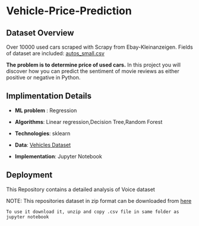 # Vehicle-Price-Prediction
## Dataset Overview

Over 10000 used cars scraped with Scrapy from Ebay-Kleinanzeigen. Fields of dataset are included: [autos_small.csv](https://github.com/abhinnpandey/Vehicle-Price-Prediction/blob/master/vehicle%20price%20prediction/autos_small.csv)

**The problem is to determine price of used cars.** In this project you will discover how you can predict the sentiment of movie reviews as either positive or negative in Python.

## Implimentation Details

- **ML problem** : Regression
- **Algorithms**: Linear regression,Decision Tree,Random Forest
- **Technologies**: sklearn
- **Data**: [Vehicles Dataset](https://github.com/abhinnpandey/Vehicle-Price-Prediction/blob/master/vehicle%20price%20prediction/autos_small.csv)
  
- **Implementation**: Jupyter Notebook


## Deployment
This Repository contains a detailed analysis of Voice dataset

NOTE: 
This repositories dataset in zip format can be downloaded from [here](https://github.com/abhinnpandey/Vehicle-Price-Prediction/blob/master/vehicle%20price%20prediction/autos_small.csv)



````
To use it download it, unzip and copy .csv file in same folder as jupyter notebook 
````
